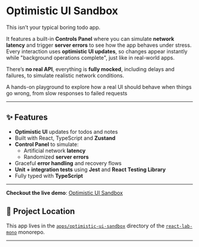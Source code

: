 # Optimistic UI Sandbox

This isn’t your typical boring todo app.

It features a built-in **Controls Panel** where you can simulate **network latency** and trigger **server errors** to see how the app behaves under stress. Every interaction uses **optimistic UI updates**, so changes appear instantly while "background operations complete", just like in real-world apps.

There’s **no real API**, everything is **fully mocked**, including delays and failures, to simulate realistic network conditions.

A hands-on playground to explore how a real UI should behave when things go wrong, from slow responses to failed requests

---

## ✨ Features

- **Optimistic UI** updates for todos and notes
- Built with React, TypeScript and **Zustand**
- **Control Panel** to simulate:
  - Artificial network **latency**
  - Randomized **server errors**
- Graceful **error handling** and recovery flows
- **Unit + integration tests** using **Jest** and **React Testing Library**
- Fully typed with **TypeScript**

---

**Checkout the live demo**: [Optimistic UI Sandbox](https://startling-shortbread-4b5781.netlify.app/)

## 📁 Project Location

This app lives in the [`apps/optimistic-ui-sandbox`](https://github.com/giuseppe-messi/react-lab-mono/tree/main/apps/optimistic-ui-sandbox) directory of the [`react-lab-mono`](https://github.com/giuseppe-messi/react-lab-mono) monorepo.

---
